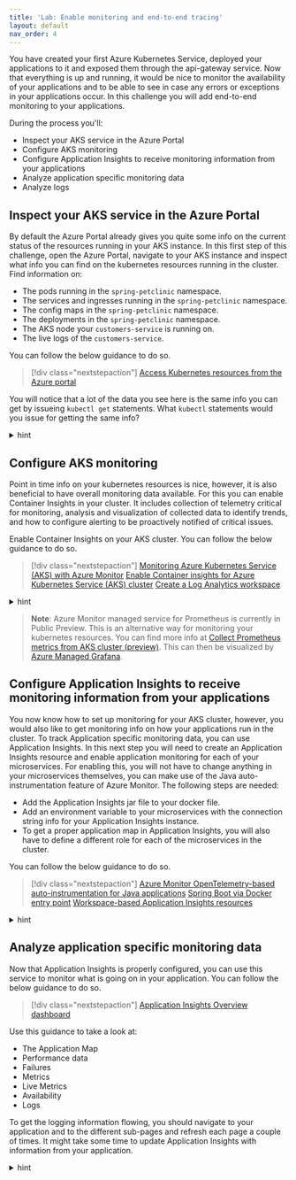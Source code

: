 ```yaml
---
title: 'Lab: Enable monitoring and end-to-end tracing'
layout: default
nav_order: 4
---
```


You have created your first Azure Kubernetes Service, deployed your applications to it and exposed them through the api-gateway service. Now that everything is up and running, it would be nice to monitor the availability of your applications and to be able to see in case any errors or exceptions in your applications occur. In this challenge you will add end-to-end monitoring to your applications. 

During the process you'll:
- Inspect your AKS service in the Azure Portal
- Configure AKS monitoring
- Configure Application Insights to receive monitoring information from your applications
- Analyze application specific monitoring data
- Analyze logs

## Inspect your AKS service in the Azure Portal

By default the Azure Portal already gives you quite some info on the current status of the resources running in your AKS instance. In this first step of this challenge, open the Azure Portal, navigate to your AKS instance and inspect what info you can find on the kubernetes resources running in the cluster. Find information on: 

- The pods running in the `spring-petclinic` namespace.
- The services and ingresses running in the `spring-petclinic` namespace.
- The config maps in the `spring-petclinic` namespace.
- The deployments in the `spring-petclinic` namespace.
- The AKS node your `customers-service` is running on.
- The live logs of the `customers-service`.

You can follow the below guidance to do so.

> [!div class="nextstepaction"]
> [Access Kubernetes resources from the Azure portal](https://learn.microsoft.com/azure/aks/kubernetes-portal?tabs=azure-cli)

You will notice that a lot of the data you see here is the same info you can get by issueing `kubectl get` statements. What `kubectl` statements would you issue for getting the same info?

<details>
<summary>hint</summary>
<br/>

1. In your browser navigate to the Azure Portal, and to the resource group you deployed the AKS cluster to. Select the AKS cluster.

1. In the menu under `Kubernetes resources`, select `Workloads`. Select the `spring-petclinic` namespace. You will see all the deployments in this namespace.

TODO: Add screenshot

1. Select the `Pods` tab and filter by the `spring-petclinic` namespace here as well. You will now see all pods running in your AKS cluster in the `spring-petclinic` namespace.

TODO: Add screenshot

1. Select the `customers-service` pod to see its details. In the detail overview, you will see which node this pod is running on.

TODO: Add screenshot

1. Select the `Live logs` in the menu and select the `customers-service` pod instance. The live logs will now be streamed to the browser window.

TODO: Add screenshot

1. Navigate back to the AKS cluster and select `Services and ingresses` from the menu. Select the `spring-petclinic` namespace. This will show all the ClusterIP and LoadBalancer types you created.

TODO: Add screenshot

1. Select `Configuration` and filter by the `spring-petclinic` namespace here as well. This will show you the config maps in this namespace.

TODO: Add screenshot

1. When using `kubectl` statements, the equivalent statements for getting the same info as in the portal are:

```bash
kubectl get pods -n spring-petclinic
kubectl get services -n spring-petclinic
kubectl get configmap -n spring-petclinic
kubectl get deployments -n spring-petclinic
kubectl describe pod <customers-service-pod-instance> -n spring-petclinic
kubectl logs <customers-service-pod-instance> -n spring-petclinic
```

</details>

## Configure AKS monitoring

Point in time info on your kubernetes resources is nice, however, it is also beneficial to have overall monitoring data available. For this you can enable Container Insights in your cluster. It includes collection of telemetry critical for monitoring, analysis and visualization of collected data to identify trends, and how to configure alerting to be proactively notified of critical issues. 

Enable Container Insights on your AKS cluster. You can follow the below guidance to do so.

> [!div class="nextstepaction"]
> [Monitoring Azure Kubernetes Service (AKS) with Azure Monitor](https://learn.microsoft.com/azure/aks/monitor-aks)
> [Enable Container insights for Azure Kubernetes Service (AKS) cluster](https://learn.microsoft.com/azure/azure-monitor/containers/container-insights-enable-aks?tabs=azure-cli)
> [Create a Log Analytics workspace](https://learn.microsoft.com/en-us/azure/azure-monitor/logs/quick-create-workspace?tabs=azure-cli)

<details>
<summary>hint</summary>
<br/>

1. In your bash shell, create a Log Analytics workspace.
 
```bash
WORKSPACE=la-$APPNAME-$UNIQUEID
az monitor log-analytics workspace create \
    --resource-group $RESOURCE_GROUP \
    --workspace-name $WORKSPACE
```

1. add the Container Insights add-on to your AKS cluster.

```bash
WORSPACEID=$(az monitor log-analytics workspace show -n $WORKSPACE -g $RESOURCE_GROUP --query id -o tsv)

az aks enable-addons \
    -a monitoring \
    -n $AKSCLUSTER \
    -g $RESOURCE_GROUP \
    --workspace-resource-id $WORSPACEID
```

1. You can verify whether the monitoring agent got deployed correctly with the below statement.

```bash
kubectl get ds ama-logs --namespace=kube-system
```

1. To verify that monitoring data is available in your Log Analytics workspace, in your browser, navigate to your AKS cluster in the Azure Portal. Select `Insights`. You can inspect here the monitoring data in your cluster.

</details>

> **Note**: Azure Monitor managed service for Prometheus is currently in Public Preview. This is an alternative way for monitoring your kubernetes resources. You can find more info at [Collect Prometheus metrics from AKS cluster (preview)](https://learn.microsoft.com/azure/azure-monitor/essentials/prometheus-metrics-enable?tabs=azure-portal). This can then be visualized by [Azure Managed Grafana](https://learn.microsoft.com/azure/azure-monitor/essentials/prometheus-grafana).

## Configure Application Insights to receive monitoring information from your applications

You now know how to set up monitoring for your AKS cluster, however, you would also like to get monitoring info on how your applications run in the cluster. To track Application specific monitoring data, you can use Application Insights. 
In this next step you will need to create an Application Insights resource and enable application monitoring for each of your microservices. For enabling this, you will not have to change anything in your microservices themselves, you can make use of the Java auto-instrumentation feature of Azure Monitor. The following steps are needed: 

- Add the Application Insights jar file to your docker file.
- Add an environment variable to your microservices with the connection string info for your Application Insights instance. 
- To get a proper application map in Application Insights, you will also have to define a different role for each of the microservices in the cluster. 

You can follow the below guidance to do so.

> [!div class="nextstepaction"]
> [Azure Monitor OpenTelemetry-based auto-instrumentation for Java applications](https://learn.microsoft.com/azure/azure-monitor/app/java-in-process-agent)
> [Spring Boot via Docker entry point](https://learn.microsoft.com/azure/azure-monitor/app/java-spring-boot#spring-boot-via-docker-entry-point)
> [Workspace-based Application Insights resources](https://learn.microsoft.com/azure/azure-monitor/app/create-workspace-resource#create-a-resource-automatically)

<details>
<summary>hint</summary>
<br/>

1. As a first step, you will need to create an Application Insights resource. Execute the below statement in your bash shell.

```bash
AINAME=ai-$APPNAME-$UNIQUEID
az extension add -n application-insights
az monitor app-insights component create \
    --app $AINAME \
    --location $LOCATION \
    --kind web \
    -g $RESOURCE_GROUP \
    --workspace $WORSPACEID
```

1. Once your Application Insights resource got created, you will need to update the docker file you are using to deploy the different microservices to include the application insights jar file. As a first step, navigate to the `staging-acr` folder and download the latest application insights agent. We are renaming the jar file to `ai.jar` to have an easier name in the next steps.

```bash
cd staging-acr

wget https://github.com/microsoft/ApplicationInsights-Java/releases/download/3.4.3/applicationinsights-agent-3.4.3.jar
cp applicationinsights-agent-3.4.3.jar ai.jar
```

1. Make sure that the latest jar files for each microservice exist in the `staging-acr` folder.

```bash
cp ../spring-petclinic-api-gateway/target/spring-petclinic-api-gateway-$VERSION.jar spring-petclinic-api-gateway-$VERSION.jar
cp ../spring-petclinic-admin-server/target/spring-petclinic-admin-server-$VERSION.jar spring-petclinic-admin-server-$VERSION.jar
cp ../spring-petclinic-customers-service/target/spring-petclinic-customers-service-$VERSION.jar spring-petclinic-customers-service-$VERSION.jar
cp ../spring-petclinic-visits-service/target/spring-petclinic-visits-service-$VERSION.jar spring-petclinic-visits-service-$VERSION.jar
cp ../spring-petclinic-vets-service/target/spring-petclinic-vets-service-$VERSION.jar spring-petclinic-vets-service-$VERSION.jar
cp ../spring-petclinic-config-server/target/spring-petclinic-config-server-$VERSION.jar spring-petclinic-config-server-$VERSION.jar
cp ../spring-petclinic-discovery-server/target/spring-petclinic-discovery-server-$VERSION.jar spring-petclinic-discovery-server-$VERSION.jar
```

1. Update the `Dockerfile` in the `staging-acr` directory to also copy the `ai.jar` file into the container. The resulting `Dockerfile` should look like this. Changes were made to the following lines: 

- line 5: Extra argument for the Application Insights jar file.
- line 11: Setting environment variable for the Application Insights jar file.
- line 16 and 17: Copy the Application Insights jar file into the container.
- line 20: Added an extra `-javaagent` argument to the run command for the `ai.jar` file.

```bash
FROM openjdk:8-jdk-slim

ARG ARTIFACT_NAME
ARG APP_PORT
ARG AI_JAR

EXPOSE ${APP_PORT} 8778 9779

# The application's jar file
ARG JAR_FILE=${ARTIFACT_NAME}
ARG APP_INSIGHTS_JAR=${AI_JAR}

# Add the application's jar to the container
ADD ${JAR_FILE} app.jar

# Add App Insights jar to the container
ADD ${APP_INSIGHTS_JAR} ai.jar

# Run the jar file
ENTRYPOINT ["java","-Djava.security.egd=file:/dev/./urandom","-javaagent:/ai.jar","-jar","/app.jar"]
```

1. Rebuild all of the containers, using your Azure Container Registry. This will update the containers in your Azure Container Registry with a new version including the Application Insights jar file.

```bash
az acr build \
    --resource-group $RESOURCE_GROUP \
    --registry $MYACR \
    --image spring-petclinic-api-gateway:$VERSION \
    --build-arg ARTIFACT_NAME=spring-petclinic-api-gateway-$VERSION.jar \
    --build-arg APP_PORT=8080 \
    --build-arg AI_JAR=ai.jar \
    .

az acr build \
    --resource-group $RESOURCE_GROUP \
    --registry $MYACR \
    --image spring-petclinic-admin-server:$VERSION \
    --build-arg ARTIFACT_NAME=spring-petclinic-admin-server-$VERSION.jar \
    --build-arg APP_PORT=8080 \
    --build-arg AI_JAR=ai.jar \
    .

az acr build \
    --resource-group $RESOURCE_GROUP \
    --registry $MYACR \
    --image spring-petclinic-customers-service:$VERSION \
    --build-arg ARTIFACT_NAME=spring-petclinic-customers-service-$VERSION.jar \
    --build-arg APP_PORT=8080 \
    --build-arg AI_JAR=ai.jar \
    .

az acr build \
    --resource-group $RESOURCE_GROUP \
    --registry $MYACR \
    --image spring-petclinic-visits-service:$VERSION \
    --build-arg ARTIFACT_NAME=spring-petclinic-visits-service-$VERSION.jar \
    --build-arg APP_PORT=8080 \
    --build-arg AI_JAR=ai.jar \
    .

az acr build \
    --resource-group $RESOURCE_GROUP \
    --registry $MYACR \
    --image spring-petclinic-vets-service:$VERSION \
    --build-arg ARTIFACT_NAME=spring-petclinic-vets-service-$VERSION.jar \
    --build-arg APP_PORT=8080 \
    --build-arg AI_JAR=ai.jar \
    .

az acr build \
    --resource-group $RESOURCE_GROUP \
    --registry $MYACR \
    --image spring-petclinic-config-server:$VERSION \
    --build-arg ARTIFACT_NAME=spring-petclinic-config-server-$VERSION.jar \
    --build-arg APP_PORT=8888 \
    --build-arg AI_JAR=ai.jar \
    .

az acr build \
    --resource-group $RESOURCE_GROUP \
    --registry $MYACR \
    --image spring-petclinic-discovery-server:$VERSION \
    --build-arg ARTIFACT_NAME=spring-petclinic-discovery-server-$VERSION.jar \
    --build-arg APP_PORT=8761 \
    --build-arg AI_JAR=ai.jar \
    .
```

1. You will now have to update the config map with an extra environment variable with the connection string info to your Application Insights instance. First, get the connection string info.

```bash
AI_CONNECTIONSTRING=$(az monitor app-insights component show --app $AINAME -g $RESOURCE_GROUP --query connectionString)
```

1. Navigate to the `kubernetes` directory and update your `config-map.yml` file to include an extra environment variable for the Application Insights connection string info.

```bash
cd ../kubernetes
```

```yaml
apiVersion: v1
kind: ConfigMap
metadata:
  name: config-server
data:
  # property-like keys; each key maps to a simple value
  CONFIG_SERVER_URL: "http://config-server:8888"
  APPLICATIONINSIGHTS_CONNECTION_STRING: "Copy here the value of $AI_CONNECTIONSTRING"
```

1. re-apply the `config-map.yml` file.

```bash
kubectl replace -f config-map.yml --namespace spring-petclinic
```

1. Additionaly update each of the application specific YAML files in this folder to include 2 additional environment variables, 1 for the `APPLICATION_INSIGHTS_CONNECTIONSTRING` and one for the `APPLICATIONINSIGHTS_CONFIGURATION_CONTENT`. These should be added after line 25 and before the imagePullPolicy. Be mindful of indentation in the YAML file. For the `spring-petclinic-admin-server.yml` file add the following: 

```yaml
        - name: "APPLICATIONINSIGHTS_CONNECTION_STRING"
          valueFrom:
            configMapKeyRef:
              name: config-server
              key: APPLICATIONINSIGHTS_CONNECTION_STRING
        - name: "APPLICATIONINSIGHTS_CONFIGURATION_CONTENT"
          value: >-
            {
                "role": {   
                    "name": "admin-server"
                  }
            }
```

  For the `spring-petclinic-api-gateway.yml` file add:

```yaml
        - name: "APPLICATIONINSIGHTS_CONNECTION_STRING"
          valueFrom:
            configMapKeyRef:
              name: config-server
              key: APPLICATIONINSIGHTS_CONNECTION_STRING
        - name: "APPLICATIONINSIGHTS_CONFIGURATION_CONTENT"
          value: >-
            {
                "role": {   
                    "name": "api-gateway"
                  }
            }
```

  For the `spring-petclinic-config-server.yml` file add:

```yaml
        - name: "APPLICATIONINSIGHTS_CONNECTION_STRING"
          valueFrom:
            configMapKeyRef:
              name: config-server
              key: APPLICATIONINSIGHTS_CONNECTION_STRING
        - name: "APPLICATIONINSIGHTS_CONFIGURATION_CONTENT"
          value: >-
            {
                "role": {   
                    "name": "config-server"
                  }
            }
```

  For the `spring-petclinic-customers-service.yml` file add:

```yaml
        - name: "APPLICATIONINSIGHTS_CONNECTION_STRING"
          valueFrom:
            configMapKeyRef:
              name: config-server
              key: APPLICATIONINSIGHTS_CONNECTION_STRING
        - name: "APPLICATIONINSIGHTS_CONFIGURATION_CONTENT"
          value: >-
            {
                "role": {   
                    "name": "customers-service"
                  }
            }
```

  For the `spring-petclinic-discovery-server.yml` file add:

```yaml
        - name: "APPLICATIONINSIGHTS_CONNECTION_STRING"
          valueFrom:
            configMapKeyRef:
              name: config-server
              key: APPLICATIONINSIGHTS_CONNECTION_STRING
        - name: "APPLICATIONINSIGHTS_CONFIGURATION_CONTENT"
          value: >-
            {
                "role": {   
                    "name": "discovery-server"
                  }
            }
```

  For the `spring-petclinic-vets-service.yml` file add:

```yaml
        - name: "APPLICATIONINSIGHTS_CONNECTION_STRING"
          valueFrom:
            configMapKeyRef:
              name: config-server
              key: APPLICATIONINSIGHTS_CONNECTION_STRING
        - name: "APPLICATIONINSIGHTS_CONFIGURATION_CONTENT"
          value: >-
            {
                "role": {   
                    "name": "vets-service"
                  }
            }
```

  For the `spring-petclinic-visits-service.yml` file add:

```yaml
        - name: "APPLICATIONINSIGHTS_CONNECTION_STRING"
          valueFrom:
            configMapKeyRef:
              name: config-server
              key: APPLICATIONINSIGHTS_CONNECTION_STRING
        - name: "APPLICATIONINSIGHTS_CONFIGURATION_CONTENT"
          value: >-
            {
                "role": {   
                    "name": "visits-service"
                  }
            }
```

   > **Note**: Notice that for each of the microservices, we indicate a different _role-name_. This role-name will be used in the Application Insigths Application Map to properly show the communication between your microservices.

1. Re-apply all of the YAML files, starting with the config server.

```bash
kubectl apply -f spring-petclinic-config-server.yml 
kubectl get pods -w
```

1. Once the config-server is properly up and running, escape out of the pod watch statement with `Ctrl+Q`. Now in the same way deploy the `discovery-server`.

   ```bash
   kubectl apply -f spring-petclinic-discovery-server.yml
   kubectl get pods -w
   ```

1. Once the discovery-server is properly up and running, escape out of the pod watch statement with `Ctrl+Q`. Now in the same way deploy the rest of the microservices.

   ```bash
   kubectl apply -f spring-petclinic-customers-service.yml
   kubectl apply -f spring-petclinic-visits-service.yml
   kubectl apply -f spring-petclinic-vets-service.yml
   kubectl apply -f spring-petclinic-api-gateway.yml
   kubectl apply -f spring-petclinic-admin-server.yml
   ```

> **Note**: To make sure everything is back up and running as expected, you may want to double check if all your services are back up and running by using a `kubectl get pods -w` statement. If a pod is showing any problems in starting up, take a look at the logs to check what might be going on with a `kubectl logs <name of the pod>`.

</details>

## Analyze application specific monitoring data

Now that Application Insights is properly configured, you can use this service to monitor what is going on in your application. You can follow the below guidance to do so.

> [!div class="nextstepaction"]
> [Application Insights Overview dashboard](https://learn.microsoft.com/azure/azure-monitor/app/overview-dashboard)

Use this guidance to take a look at:
- The Application Map
- Performance data
- Failures
- Metrics
- Live Metrics
- Availability
- Logs

To get the logging information flowing, you should navigate to your application and to the different sub-pages and refresh each page a couple of times. It might take some time to update Application Insights with information from your application.

<details>
<summary>hint</summary>
<br/>

1. In your browser, navigate to the Azure Portal and your resource group.

2. Select the Application Insights resource in the resource group. On the overview page you will already see data about Failed requests, Server response time, Server requests and Availability.

3. Select _Application map_. This will show you information about the different applications running in your Spring Cloud Service and their dependencies. This is where the role names you configured in the YAML files are used.

4. Select the _api-gateway_ service. This will show you details about this application, like slowest requests and failed dependencies.

5. Select _Investigate performance_. This will show you more data on performance. 

6. You can also drag your mouse on the graph to select a specific time period, and it will update the view.

7. Select again your Application Insights resource to navigate back to the _Application map_ and the highlighted _api-gateway_ service.

8. Select _Live Metrics_, to see live metrics of your application. This will show you near real time performance of your application, as well as the logs and traces coming in

9. Select _Availability_, and next _Add Standard (preview) test_, to configure an availability test for your application.

10. Fill out the following details and select _Create_: 

- [Test name]: Name for your test
- [URL]: Fill out the URL to your api-gateway
- Keep all the default settings for the rest of the configuration. Notice that Alerts for this test will be enabled.

  Once created every 5 minutes your application will now be pinged for availability from 5 test locations.

1. Select the three dots on the right of your newly created availability test and select _Open Rules (Alerts) page_.

1. Select the alert rule for your availability test. By default there are no action groups associated with this alert rule. We will not configure them in this challenge, but just for your information, with action groups you can send email or SMS notifications to specific people or groups.
    
> [!div class="nextstepaction"]
> [Create and manage action groups in the Azure portal](https://docs.microsoft.com/en-us/azure/azure-monitor/alerts/action-groups) 

1. Navigate back to your Application Insights resource.

1. Select _Failures_, to see information on all failures in your applications. You can click on any of the response codes, exception types or failed dependencies to get more information on these failures.

1. Select _Performance_, to see performance data of your applications' operations. This will be a similar view to the one you looked at earlier.

1.  Select _Logs_, to see all logged data. You can use Kusto Query Language (KQL) queries to search and analyze the logged data
    
> [!div class="nextstepaction"]
> [Log queries in Azure Monitor](https://docs.microsoft.com/en-us/azure/azure-monitor/logs/log-query-overview) 

1.  Select _Queries_ and next _Performance_.

1.  Double click _Operations performance_. This will load this query in the query window.

1.  Select _Run_, to see the results of this query.

</details>

